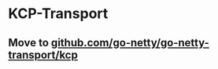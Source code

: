 # KCP-Transport

## Move to [github.com/go-netty/go-netty-transport/kcp](https://github.com/go-netty/go-netty-transport/kcp)